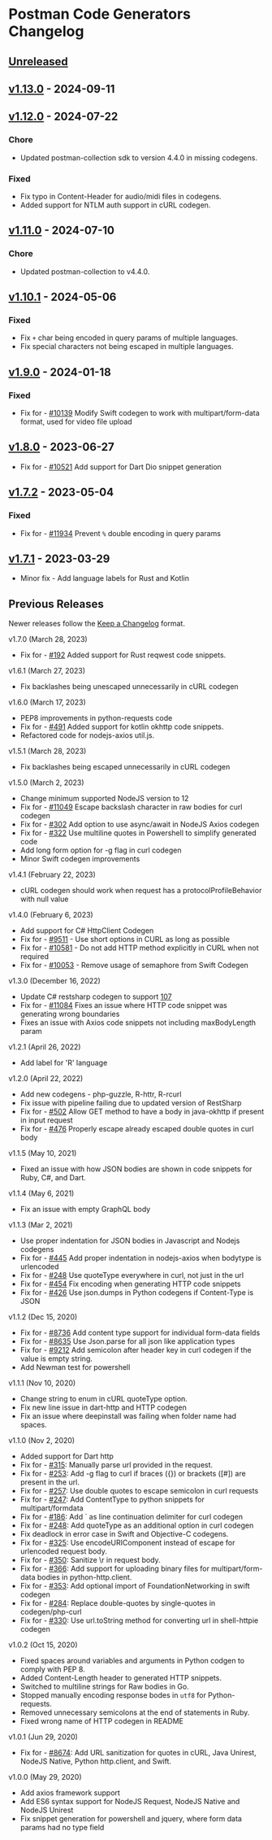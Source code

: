 # Postman Code Generators Changelog

## [Unreleased]

## [v1.13.0] - 2024-09-11

## [v1.12.0] - 2024-07-22

### Chore

-   Updated postman-collection sdk to version 4.4.0 in missing codegens.

### Fixed

-   Fix typo in Content-Header for audio/midi files in codegens.
-   Added support for NTLM auth support in cURL codegen.

## [v1.11.0] - 2024-07-10

### Chore

-   Updated postman-collection to v4.4.0.

## [v1.10.1] - 2024-05-06

### Fixed

-   Fix `+` char being encoded in query params of multiple languages.
-   Fix special characters not being escaped in multiple languages.

## [v1.9.0] - 2024-01-18

### Fixed

-   Fix for - [#10139](https://github.com/postmanlabs/postman-app-support/issues/10139) Modify Swift codegen to work with multipart/form-data format, used for video file upload

## [v1.8.0] - 2023-06-27

-   Fix for - [#10521](https://github.com/postmanlabs/postman-app-support/issues/10521) Add support for Dart Dio snippet generation

## [v1.7.2] - 2023-05-04

### Fixed

-   Fix for - [#11934](https://github.com/postmanlabs/postman-app-support/issues/11934) Prevent `%` double encoding in query params

## [v1.7.1] - 2023-03-29

-   Minor fix - Add language labels for Rust and Kotlin

## Previous Releases

Newer releases follow the [Keep a Changelog](https://keepachangelog.com) format.

v1.7.0 (March 28, 2023)

-   Fix for - [#192](https://github.com/postmanlabs/postman-code-generators/issues/192) Added support for Rust reqwest code snippets.

v1.6.1 (March 27, 2023)

-   Fix backlashes being unescaped unnecessarily in cURL codegen

v1.6.0 (March 17, 2023)

-   PEP8 improvements in python-requests code
-   Fix for - [#491](https://github.com/postmanlabs/postman-code-generators/issues/491) Added support for kotlin okhttp code snippets.
-   Refactored code for nodejs-axios util.js.

v1.5.1 (March 28, 2023)

-   Fix backlashes being escaped unnecessarily in cURL codegen

v1.5.0 (March 2, 2023)

-   Change minimum supported NodeJS version to 12
-   Fix for - [#11049](https://github.com/postmanlabs/postman-app-support/issues/11049) Escape backslash character in raw bodies for curl codegen
-   Fix for - [#302](https://github.com/postmanlabs/postman-code-generators/issues/302) Add option to use async/await in NodeJS Axios codegen
-   Fix for - [#322](https://github.com/postmanlabs/postman-code-generators/issues/322) Use multiline quotes in Powershell to simplify generated code
-   Add long form option for -g flag in curl codegen
-   Minor Swift codegen improvements

v1.4.1 (February 22, 2023)

-   cURL codegen should work when request has a protocolProfileBehavior with null value

v1.4.0 (February 6, 2023)

-   Add support for C# HttpClient Codegen
-   Fix for - [#9511](https://github.com/postmanlabs/postman-app-support/issues/9511) - Use short options in CURL as long as possible
-   Fix for - [#10581](https://github.com/postmanlabs/postman-app-support/issues/10581) - Do not add HTTP method explicitly in CURL when not required
-   Fix for - [#10053](https://github.com/postmanlabs/postman-app-support/issues/10053) - Remove usage of semaphore from Swift Codegen

v1.3.0 (December 16, 2022)

-   Update C# restsharp codegen to support [107](https://restsharp.dev/v107/)
-   Fix for - [#11084](https://github.com/postmanlabs/postman-app-support/issues/11084) Fixes an issue where HTTP code snippet was generating wrong boundaries
-   Fixes an issue with Axios code snippets not including maxBodyLength param

v1.2.1 (April 26, 2022)

-   Add label for 'R' language

v1.2.0 (April 22, 2022)

-   Add new codegens - php-guzzle, R-httr, R-rcurl
-   Fix issue with pipeline failing due to updated version of RestSharp
-   Fix for - [#502](https://github.com/postmanlabs/postman-code-generators/issues/502) Allow GET method to have a body in java-okhttp if present in input request
-   Fix for - [#476](https://github.com/postmanlabs/postman-code-generators/pull/476) Properly escape already escaped double quotes in curl body

v1.1.5 (May 10, 2021)

-   Fixed an issue with how JSON bodies are shown in code snippets for Ruby, C#, and Dart.

v1.1.4 (May 6, 2021)

-   Fix an issue with empty GraphQL body

v1.1.3 (Mar 2, 2021)

-   Use proper indentation for JSON bodies in Javascript and Nodejs codegens
-   Fix for - [#445](https://github.com/postmanlabs/postman-code-generators/issues/445) Add proper indentation in nodejs-axios when bodytype is urlencoded
-   Fix for - [#248](https://github.com/postmanlabs/postman-code-generators/issues/248) Use quoteType everywhere in curl, not just in the url
-   Fix for - [#454](https://github.com/postmanlabs/postman-code-generators/issues/454) Fix encoding when generating HTTP code snippets
-   Fix for - [#426](https://github.com/postmanlabs/postman-code-generators/issues/426) Use json.dumps in Python codegens if Content-Type is JSON

v1.1.2 (Dec 15, 2020)

-   Fix for - [#8736](https://github.com/postmanlabs/postman-app-support/issues/8736) Add content type support for individual form-data fields
-   Fix for - [#8635](https://github.com/postmanlabs/postman-app-support/issues/8635) Use Json.parse for all json like application types
-   Fix for - [#9212](https://github.com/postmanlabs/postman-app-support/issues/9212) Add semicolon after header key in curl codegen if the value is empty string. 
-   Add Newman test for powershell

v1.1.1 (Nov 10, 2020)

-   Change string to enum in cURL quoteType option.
-   Fix new line issue in dart-http and HTTP codegen
-   Fix an issue where deepinstall was failing when folder name had spaces.

v1.1.0 (Nov 2, 2020)

-   Added support for Dart http
-   Fix for - [#315](https://github.com/postmanlabs/postman-code-generators/issues/315): Manually parse url provided in the request.
-   Fix for - [#253](https://github.com/postmanlabs/postman-code-generators/issues/253): Add -g flag to curl if braces ({}) or brackets ([#]) are present in the url.
-   Fix for - [#257](https://github.com/postmanlabs/postman-code-generators/issues/257): Use double quotes to escape semicolon in curl requests
-   Fix for - [#247](https://github.com/postmanlabs/postman-code-generators/issues/247): Add ContentType to python snippets for multipart/formdata
-   Fix for - [#186](https://github.com/postmanlabs/postman-code-generators/issues/186): Add \` as line continuation delimiter for curl codegen
-   Fix for - [#248](https://github.com/postmanlabs/postman-code-generators/issues/248): Add quoteType as an additional option in curl codegen
-   Fix deadlock in error case in Swift and Objective-C codegens.
-   Fix for - [#325](https://github.com/postmanlabs/postman-code-generators/issues/325): Use encodeURIComponent instead of escape for urlencoded request body.
-   Fix for - [#350](https://github.com/postmanlabs/postman-code-generators/issues/350): Sanitize \\r in request body.
-   Fix for - [#366](https://github.com/postmanlabs/postman-code-generators/issues/366): Add support for uploading binary files for multipart/form-data bodies in python-http.client.
-   Fix for - [#353](https://github.com/postmanlabs/postman-code-generators/issues/353): Add optional import of FoundationNetworking in swift codegen
-   Fix for - [#284](https://github.com/postmanlabs/postman-code-generators/issues/284): Replace double-quotes by single-quotes in codegen/php-curl
-   Fix for - [#330](https://github.com/postmanlabs/postman-code-generators/issues/330): Use url.toString method for converting url in shell-httpie codegen

v1.0.2 (Oct 15, 2020)

-   Fixed spaces around variables and arguments in Python codgen to comply with PEP 8.
-   Added Content-Length header to generated HTTP snippets.
-   Switched to multiline strings for Raw bodies in Go.
-   Stopped manually encoding response bodes in `utf8` for Python-requests.
-   Removed unnecessary semicolons at the end of statements in Ruby.
-   Fixed wrong name of HTTP codegen in README

v1.0.1 (Jun 29, 2020)

-   Fix for - [#8674](https://github.com/postmanlabs/postman-app-support/issues/8674): Add URL sanitization for quotes in cURL, Java Unirest, NodeJS Native, Python http.client, and Swift. 

v1.0.0 (May 29, 2020)

-   Add axios framework support
-   Add ES6 syntax support for NodeJS Request, NodeJS Native and NodeJS Unirest
-   Fix snippet generation for powershell and jquery, where form data params had no type field

[Unreleased]: https://github.com/postmanlabs/postman-code-generators/compare/v1.13.0...HEAD

[v1.13.0]: https://github.com/postmanlabs/postman-code-generators/compare/v1.12.0...v1.13.0

[v1.12.0]: https://github.com/postmanlabs/postman-code-generators/compare/v1.11.0...v1.12.0

[v1.11.0]: https://github.com/postmanlabs/postman-code-generators/compare/v1.10.1...v1.11.0

[v1.10.1]: https://github.com/postmanlabs/postman-code-generators/compare/v1.10.0...v1.9.0

[v1.9.0]: https://github.com/postmanlabs/postman-code-generators/compare/v1.8.0...v1.9.0

[v1.8.0]: https://github.com/postmanlabs/postman-code-generators/compare/v1.7.2...v1.8.0

[v1.7.2]: https://github.com/postmanlabs/postman-code-generators/compare/v1.7.1...v1.7.2

[v1.7.1]: https://github.com/postmanlabs/postman-code-generators/compare/v1.7.0...v1.7.1
